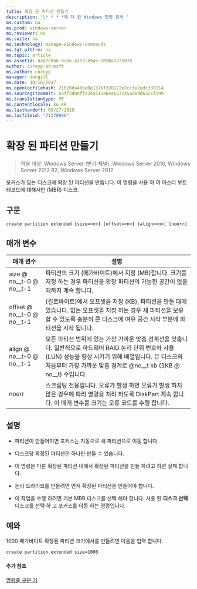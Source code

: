 ```yaml
---
title: 확장 된 파티션 만들기
description: '\* * * *에 대 한 Windows 명령 항목 '
ms.custom: na
ms.prod: windows-server
ms.reviewer: na
ms.suite: na
ms.technology: manage-windows-commands
ms.tgt_pltfrm: na
ms.topic: article
ms.assetid: 4ad7cb66-9c66-4153-b94e-1030a7225070
author: coreyp-at-msft
ms.author: coreyp
manager: dongill
ms.date: 10/16/2017
ms.openlocfilehash: 21620da46be0e1375f320172e7ccfe2edc338114
ms.sourcegitcommit: 6aff3d88ff22ea141a6ea6572a5ad8dd6321f199
ms.translationtype: MT
ms.contentlocale: ko-KR
ms.lasthandoff: 09/27/2019
ms.locfileid: "71378906"
---
```

# <a name="create-partition-extended"></a>확장 된 파티션 만들기

>적용 대상: Windows Server (반기 채널), Windows Server 2016, Windows Server 2012 R2, Windows Server 2012

포커스가 있는 디스크에 확장 된 파티션을 만듭니다. 이 명령을 사용 하 여 마스터 부트 레코드에 대해서만 \(MBR\) 디스크.  
  
  
  
## <a name="syntax"></a>구문  
  
```  
create partition extended [size=<n>] [offset=<n>] [align=<n>] [noerr]  
```  
  
## <a name="parameters"></a>매개 변수  
  
|  매개 변수  |                                                                                                                             설명                                                                                                                              |
|-------------|----------------------------------------------------------------------------------------------------------------------------------------------------------------------------------------------------------------------------------------------------------------------|
|  size @ no__t-0 @ no__t-1  |                                                  파티션의 크기 (메가바이트)에서 지정 \(MB\)합니다. 크기를 지정 하는 경우 파티션을 확장 파티션의 가능한 공간이 없을 때까지 계속 합니다.                                                  |
| offset @ no__t-0 @ no__t-1 |                     (킬로바이트)에서 오프셋을 지정 \(KB\), 파티션을 만들 때에 있습니다. 없는 오프셋을 지정 하는 경우 새 파티션을 보유할 수 있도록 충분히 큰 디스크에 여유 공간 시작 부분에 파티션을 시작 됩니다.                      |
| align @ no__t-0 @ no__t-1  | 모든 파티션 범위에 있는 가장 가까운 맞춤 경계선을 맞춥니다. 일반적으로 하드웨어 RAID 논리 단위 번호와 사용 \(LUN\) 성능을 향상 시키기 위해 배열입니다. <n>은 디스크의 처음부터 가장 가까운 맞춤 경계로 @no__t kb (1KB @ no__t) 수입니다. |
|    noerr    |                                 스크립팅 전용입니다. 오류가 발생 하면 오류가 발생 하지 않은 경우에 따라 명령을 처리 하도록 DiskPart 계속 합니다. 이 매개 변수를 크기는 오류 코드를 수행 합니다.                                 |
  
## <a name="remarks"></a>설명  
  
-   파티션이 만들어지면 포커스는 자동으로 새 파티션으로 이동 합니다.  
  
-   디스크당 확장된 파티션은 하나만 만들 수 있습니다.  
  
-   이 명령은 다른 확장된 파티션 내에서 확장된 파티션을 만들 하려고 하면 실패 합니다.  
  
-   논리 드라이브를 만들려면 먼저 확장된 파티션을 만들어야 합니다.  
  
-   이 작업을 수행 하려면 기본 MBR 디스크를 선택 해야 합니다. 사용 된 **디스크 선택** 디스크를 선택 하 고 포커스를 이동 하는 명령입니다.  
  
## <a name="BKMK_examples"></a>예와  
1000 메가바이트 확장된 파티션 크기에서를 만들려면 다음을 입력 합니다.  
  
```  
create partition extended size=1000  
```  
  
#### <a name="additional-references"></a>추가 참조  
[명령줄 구문 키](command-line-syntax-key.md)  
  

  

